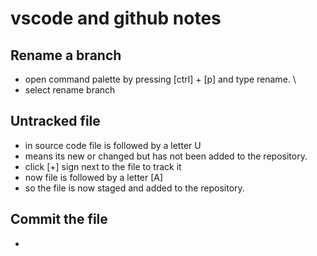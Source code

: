 # vscode and github notes

## Rename a branch
- open command palette by pressing [ctrl] + [p] and type rename. \
- select rename branch

## Untracked file
- in source code file is followed by a letter U
- means its new or changed but has not been added to the repository.
- click [+] sign next to the file to track it
- now file is followed by a letter [A]
- so the file is now staged and added to the repository.

## Commit the file
- 